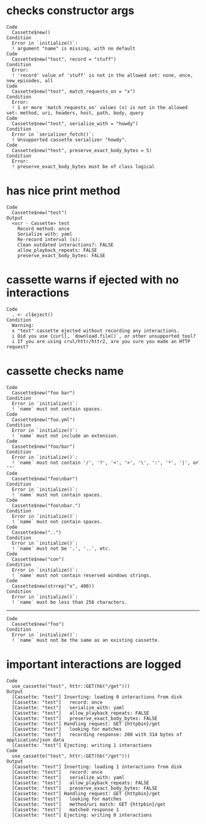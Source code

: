 # checks constructor args

    Code
      Cassette$new()
    Condition
      Error in `initialize()`:
      ! argument "name" is missing, with no default
    Code
      Cassette$new("test", record = "stuff")
    Condition
      Error:
      ! 'record' value of 'stuff' is not in the allowed set: none, once, new_episodes, all
    Code
      Cassette$new("test", match_requests_on = "x")
    Condition
      Error:
      ! 1 or more 'match_requests_on' values (x) is not in the allowed set: method, uri, headers, host, path, body, query
    Code
      Cassette$new("test", serialize_with = "howdy")
    Condition
      Error in `serializer_fetch()`:
      ! Unsupported cassette serializer "howdy".
    Code
      Cassette$new("test", preserve_exact_body_bytes = 5)
    Condition
      Error:
      ! preserve_exact_body_bytes must be of class logical

# has nice print method

    Code
      Cassette$new("test")
    Output
      <vcr - Cassette> test
        Record method: once
        Serialize with: yaml
        Re-record interval (s): 
        Clean outdated interactions?: FALSE
        allow_playback_repeats: FALSE
        preserve_exact_body_bytes: FALSE

# cassette warns if ejected with no interactions

    Code
      . <- cl$eject()
    Condition
      Warning:
      x "test" cassette ejected without recording any interactions.
      i Did you use {curl}, `download.file()`, or other unsupported tool?
      i If you are using crul/httr/httr2, are you sure you made an HTTP request?

# cassette checks name

    Code
      Cassette$new("foo bar")
    Condition
      Error in `initialize()`:
      ! `name` must not contain spaces.
    Code
      Cassette$new("foo.yml")
    Condition
      Error in `initialize()`:
      ! `name` must not include an extension.
    Code
      Cassette$new("foo/bar")
    Condition
      Error in `initialize()`:
      ! `name` must not contain '/', '?', '<', '>', '\', ':', '*', '|', or '"'
    Code
      Cassette$new("foo\nbar")
    Condition
      Error in `initialize()`:
      ! `name` must not contain spaces.
    Code
      Cassette$new("foo\nbar.")
    Condition
      Error in `initialize()`:
      ! `name` must not contain spaces.
    Code
      Cassette$new("..")
    Condition
      Error in `initialize()`:
      ! `name` must not be '.', '..', etc.
    Code
      Cassette$new("con")
    Condition
      Error in `initialize()`:
      ! `name` must not contain reserved windows strings.
    Code
      Cassette$new(strrep("x", 400))
    Condition
      Error in `initialize()`:
      ! `name` must be less than 256 characters.

---

    Code
      Cassette$new("foo")
    Condition
      Error in `initialize()`:
      ! `name` must not be the same as an existing cassette.

# important interactions are logged

    Code
      use_cassette("test", httr::GET(hb("/get")))
    Output
      [Cassette: "test"] Inserting: loading 0 interactions from disk
      [Cassette: "test"]   record: once
      [Cassette: "test"]   serialize_with: yaml
      [Cassette: "test"]   allow_playback_repeats: FALSE
      [Cassette: "test"]   preserve_exact_body_bytes: FALSE
      [Cassette: "test"] Handling request: GET {httpbin}/get
      [Cassette: "test"]   looking for matches
      [Cassette: "test"]   recording response: 200 with 314 bytes of application/json data
      [Cassette: "test"] Ejecting: writing 1 interactions
    Code
      use_cassette("test", httr::GET(hb("/get")))
    Output
      [Cassette: "test"] Inserting: loading 1 interactions from disk
      [Cassette: "test"]   record: once
      [Cassette: "test"]   serialize_with: yaml
      [Cassette: "test"]   allow_playback_repeats: FALSE
      [Cassette: "test"]   preserve_exact_body_bytes: FALSE
      [Cassette: "test"] Handling request: GET {httpbin}/get
      [Cassette: "test"]   looking for matches
      [Cassette: "test"]   method/uri match: GET {httpbin}/get
      [Cassette: "test"]   matched response 1
      [Cassette: "test"] Ejecting: writing 0 interactions

